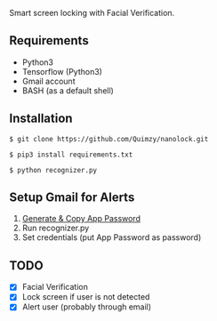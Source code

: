 Smart screen locking with Facial Verification.


## Requirements

- Python3
- Tensorflow (Python3)
- Gmail account
- BASH (as a default shell)

## Installation

```
$ git clone https://github.com/Quimzy/nanolock.git

$ pip3 install requirements.txt

$ python recognizer.py
```

## Setup Gmail for Alerts

1. <a href="https://support.google.com/accounts/answer/185833?hl=en"> Generate & Copy App Password </a>
2. Run recognizer.py
3. Set credentials (put App Password as password)

## TODO

- [X] Facial Verification
- [X] Lock screen if user is not detected
- [X] Alert user (probably through email)